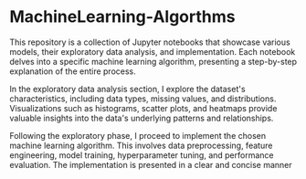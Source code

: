 # MachineLearning-Algorthms
This repository is a collection of Jupyter notebooks that showcase various models, their exploratory data analysis, and implementation. Each notebook delves into a specific machine learning algorithm, presenting a step-by-step explanation of the entire process.

In the exploratory data analysis section, I explore the dataset's characteristics, including data types, missing values, and distributions. Visualizations such as histograms, scatter plots, and heatmaps provide valuable insights into the data's underlying patterns and relationships.

Following the exploratory phase, I proceed to implement the chosen machine learning algorithm. This involves data preprocessing, feature engineering, model training, hyperparameter tuning, and performance evaluation. The implementation is presented in a clear and concise manner